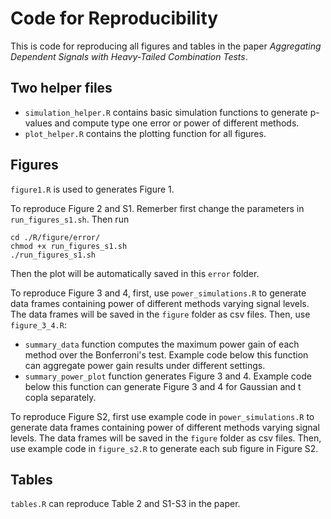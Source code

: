 # Code for Reproducibility

This is code for reproducing all figures and tables in the paper *Aggregating Dependent Signals with Heavy-Tailed Combination Tests*.


## Two helper files
- `simulation_helper.R` contains basic simulation functions to generate p-values and compute type one error or power of different methods.
- `plot_helper.R` contains the plotting function for all figures.

## Figures 
`figure1.R` is used to generates Figure 1.

To reproduce Figure 2 and S1. Remerber first change the parameters in `run_figures_s1.sh`. Then run
```
cd ./R/figure/error/
chmod +x run_figures_s1.sh
./run_figures_s1.sh
```
Then the plot will be automatically saved in this `error` folder.

To reproduce Figure 3 and 4, first, use `power_simulations.R` to generate data frames containing power of different methods varying signal levels. The data frames will be saved in the `figure` folder as csv files. Then, use `figure_3_4.R`:
- `summary_data` function computes the maximum power gain of each method over the Bonferroni's test. Example code below this function can aggregate power gain results under different settings.
- `summary_power_plot` function generates Figure 3 and 4. Example code below this function can generate Figure 3 and 4 for Gaussian and t copla separately.

To reproduce Figure S2, first use example code in `power_simulations.R` to generate data frames containing power of different methods varying signal levels. The data frames will be saved in the `figure` folder as csv files. Then, use example code in `figure_s2.R` to generate each sub figure in Figure S2. 

## Tables

`tables.R` can reproduce Table 2 and S1-S3 in the paper.
